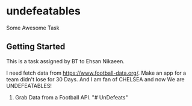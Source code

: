 # undefeatables

Some Awesome Task

## Getting Started

This is a task assigned by BT to Ehsan Nikaeen.

I need fetch data from https://www.football-data.org/. Make an app for a team didn't lose for 30 Days.
And I am fan of CHELSEA and now We are UNDEFEATABLES!

1. Grab Data from a Football API.
"# UnDefeats" 
